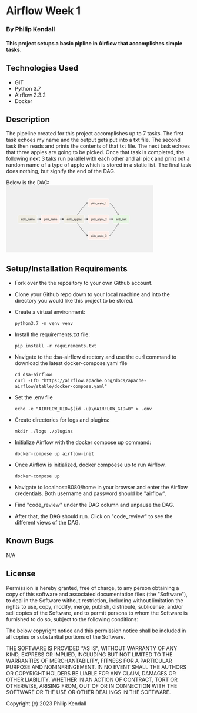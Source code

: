 # Airflow Week 1

### By Philip Kendall

#### This project setups a basic pipline in Airflow that accomplishes simple tasks.
## Technologies Used

* GIT
* Python 3.7
* Airflow 2.3.2
* Docker


## Description

The pipeline created for this project accomplishes up to 7 tasks. The first task echoes my name and the output gets put into a txt file. The second task then reads and prints the contents of that txt file. The next task echoes that three apples are going to be picked. Once that task is completed, the following next 3 taks run parallel with each other and all pick and print out a random name of a type of apple which is stored in a static list. The final task does nothing, but signify the end of the DAG.


Below is the DAG:
<img src="img/code_review_dag.jpg" alt="DAG of Code Review Pipeline" width=400/>

## Setup/Installation Requirements

* Fork over the the repository to your own Github account.
* Clone your Github repo down to your local machine and into the directory you would like this project to be stored.
* Create a virtual environment:
  ```
  python3.7 -m venv venv
  ```

* Install the requirements.txt file:
  ```
  pip install -r requirements.txt
  ```

* Navigate to the dsa-airflow directory and use the curl command to download the latest docker-compose.yaml file
  ```
  cd dsa-airflow
  curl -LfO "https://airflow.apache.org/docs/apache-airflow/stable/docker-compose.yaml"
  ```
* Set the .env file
  ```
  echo -e "AIRFLOW_UID=$(id -u)\nAIRFLOW_GID=0" > .env
  ```
* Create directories for logs and plugins:
  ```
  mkdir ./logs ./plugins
  ```
* Initialize Airflow with the docker compose up command:
  ```
  docker-compose up airflow-init
  ```
* Once Airflow is initialized, docker compoese up to run Airflow.
  ```
  docker-compose up
  ```
* Navigate to localhost:8080/home in your browser and enter the Airflow credentials. Both username and password should be "airflow".
* Find "code_review" under the DAG column and unpause the DAG.
* After that, the DAG should run. Click on "code_review" to see the different views of the DAG.

## Known Bugs

N/A

## License

Permission is hereby granted, free of charge, to any person obtaining
a copy of this software and associated documentation files (the
"Software"), to deal in the Software without restriction, including
without limitation the rights to use, copy, modify, merge, publish,
distribute, sublicense, and/or sell copies of the Software, and to
permit persons to whom the Software is furnished to do so, subject to
the following conditions:

The below copyright notice and this permission notice shall be
included in all copies or substantial portions of the Software.

THE SOFTWARE IS PROVIDED "AS IS", WITHOUT WARRANTY OF ANY KIND,
EXPRESS OR IMPLIED, INCLUDING BUT NOT LIMITED TO THE WARRANTIES OF
MERCHANTABILITY, FITNESS FOR A PARTICULAR PURPOSE AND
NONINFRINGEMENT. IN NO EVENT SHALL THE AUTHORS OR COPYRIGHT HOLDERS BE
LIABLE FOR ANY CLAIM, DAMAGES OR OTHER LIABILITY, WHETHER IN AN ACTION
OF CONTRACT, TORT OR OTHERWISE, ARISING FROM, OUT OF OR IN CONNECTION
WITH THE SOFTWARE OR THE USE OR OTHER DEALINGS IN THE SOFTWARE.

Copyright (c) 2023 Philip Kendall